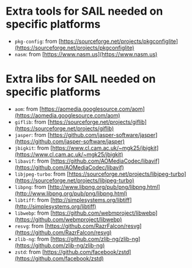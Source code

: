 # Extra tools for SAIL needed on specific platforms

* `pkg-config`: from [https://sourceforge.net/projects/pkgconfiglite](https://sourceforge.net/projects/pkgconfiglite)
* `nasm`: from [https://www.nasm.us](https://www.nasm.us)

# Extra libs for SAIL needed on specific platforms

* `aom`: from [https://aomedia.googlesource.com/aom](https://aomedia.googlesource.com/aom)
* `giflib`: from [https://sourceforge.net/projects/giflib](https://sourceforge.net/projects/giflib)
* `jasper`: from [https://github.com/jasper-software/jasper](https://github.com/jasper-software/jasper)
* `jbigkit`: from [https://www.cl.cam.ac.uk/~mgk25/jbigkit](https://www.cl.cam.ac.uk/~mgk25/jbigkit)
* `libavif`: from [https://github.com/AOMediaCodec/libavif](https://github.com/AOMediaCodec/libavif)
* `libjpeg-turbo`: from [https://sourceforge.net/projects/libjpeg-turbo](https://sourceforge.net/projects/libjpeg-turbo)
* `libpng`: from [http://www.libpng.org/pub/png/libpng.html](http://www.libpng.org/pub/png/libpng.html)
* `libtiff`: from [http://simplesystems.org/libtiff](http://simplesystems.org/libtiff)
* `libwebp`: from [https://github.com/webmproject/libwebp](https://github.com/webmproject/libwebp)
* `resvg`: from [https://github.com/RazrFalcon/resvg](https://github.com/RazrFalcon/resvg)
* `zlib-ng`: from [https://github.com/zlib-ng/zlib-ng](https://github.com/zlib-ng/zlib-ng)
* `zstd`: from [https://github.com/facebook/zstd](https://github.com/facebook/zstd)
